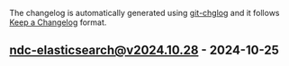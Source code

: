 The changelog is automatically generated using [git-chglog](https://github.com/git-chglog/git-chglog) and it follows [Keep a Changelog](https://keepachangelog.com) format.


<a name="ndc-elasticsearch@v2024.10.28"></a>
## ndc-elasticsearch@v2024.10.28 - 2024-10-25
